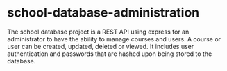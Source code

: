 # school-database-administration

The school database project is a REST API using express for an administrator to have the ability to
manage courses and users. A course or user can be created, updated, deleted or viewed. It includes
user authentication and passwords that are hashed upon being stored to the database.

